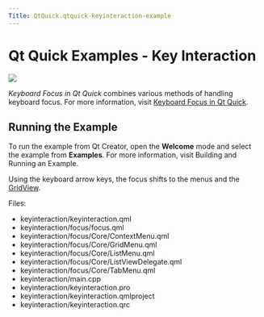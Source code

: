 ```yaml
---
Title: QtQuick.qtquick-keyinteraction-example
---
```

        
Qt Quick Examples - Key Interaction
===================================

<span class="subtitle"></span>
<span id="details"></span>
![](https://developer.ubuntu.com/static/devportal_uploaded/d6ef61b3-c117-4aba-8d3b-8756e90d15ae-api/apps/qml/sdk-15.04/qtquick-keyinteraction-example/images/qml-keyinteraction-example.png)

*Keyboard Focus in Qt Quick* combines various methods of handling keyboard focus. For more information, visit [Keyboard Focus in Qt Quick](../QtQuick.qtquick-input-focus.md).

<span id="running-the-example"></span>
Running the Example
-------------------

To run the example from Qt Creator, open the **Welcome** mode and select the example from **Examples**. For more information, visit Building and Running an Example.

Using the keyboard arrow keys, the focus shifts to the menus and the [GridView](https://developer.ubuntu.comapps/qml/sdk-15.04/QtQuick.draganddrop/#gridview).

Files:

-   keyinteraction/keyinteraction.qml
-   keyinteraction/focus/focus.qml
-   keyinteraction/focus/Core/ContextMenu.qml
-   keyinteraction/focus/Core/GridMenu.qml
-   keyinteraction/focus/Core/ListMenu.qml
-   keyinteraction/focus/Core/ListViewDelegate.qml
-   keyinteraction/focus/Core/TabMenu.qml
-   keyinteraction/main.cpp
-   keyinteraction/keyinteraction.pro
-   keyinteraction/keyinteraction.qmlproject
-   keyinteraction/keyinteraction.qrc

